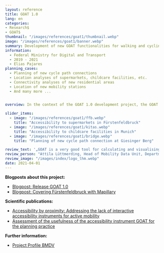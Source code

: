 ```yaml
---
layout: reference
title: GOAT 1.0 
lang: en
categories:
- Research$
- GOAT$
thumbnail: "/images/references/goat1/thumbnail.webp"
image: "/images/references/goat1/banner.webp"
summary: Development of new GOAT functionalities for walking and cycling in a co-creative process with the Cities of Fürstenfeldbruck, Freising and Munich.
information:
  - Federal Ministry for Digital and Transport
  - 2019 - 2021
  - Elias Pajares
planning_cases:
  - Planning of new cycle path connections
  - Location analyses of supermarkets, childcare facilities, etc.
  - Connectivity analyses of new residential areas
  - Location of new mobility stations
  - And many more ...
  

overview: In the context of the GOAT 1.0 development project, the GOAT planning software was developed from a prototype to a mature version 1.0. Both the user interface and a large number of functionalities were refined in the process. The development took place in a co-creative process, in close cooperation with the municipalities of Fürstenfeldbruck, Freising and Munich. During the project, GOAT was used by local planners to evaluate the effects of new path connections and to check the distribution of amenities of daily need.

slider_items:
  - image: "/images/references/goat1/ffb.webp"
    title: "Accessibility to supermarkets in Fürstenfeldbruck"
  - image: "/images/references/goat1/kitas.webp"
    title: "Accessibility to childcare facilities in Munich"
  - image: "/images/references/goat1/bridge.webp"
    title: "Planning of new cycle path connection at Giesinger Berg"

review_text: '„GOAT is a very good tool for calculating and visualising accessibility in transport and urban planning.“​'
review_person: "Attila Lüttmerding, Head of Mobility Data Unit, Department of Mobility, City of Munich"
review_image: "/images/index/logo_lhm.webp"
date: 2021-04-01
---
```


**Blogposts about this project:**
- [Blogpost: Release GOAT 1.0](../../posts/2021-03-07-goat-v1/ "Blogpost: Release GOAT 1.0")
- [Blogpost: Covering Fürstenfeldbruck with Mapillary](../../posts/2020-04-25-mapillary/ "Blogpost: Covering Fürstenfeldbruck with Mapillary")


**Scientific publications:**
- [Accessibility by proximity: Addressing the lack of interactive accessibility instruments for active mobility](https://doi.org/10.1016/j.jtrangeo.2021.103080 "Accessibility by proximity: Addressing the lack of interactive accessibility instruments for active mobility")
- [Assessment of the usefulness of the accessibility instrument GOAT for the planning practice](https://doi.org/10.1016/j.urbmob.2022.100033 "Assessment of the usefulness of the accessibility instrument GOAT for the planning practice") 


**Further information:**
- [Project Profile BMDV](https://bmdv.bund.de/SharedDocs/DE/Artikel/DG/mfund-projekte/GOAT.html "Project Profile BMDV")